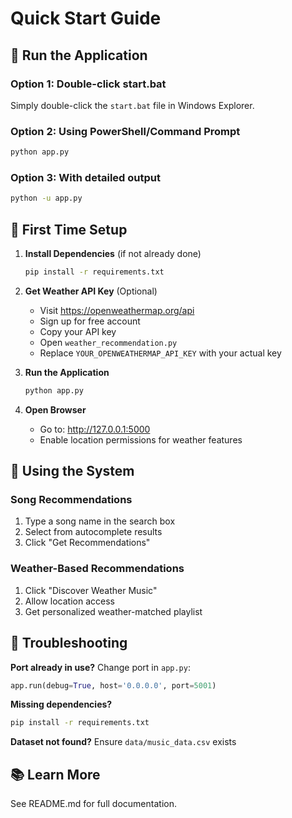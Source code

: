 # Quick Start Guide

## 🚀 Run the Application

### Option 1: Double-click start.bat
Simply double-click the `start.bat` file in Windows Explorer.

### Option 2: Using PowerShell/Command Prompt
```bash
python app.py
```

### Option 3: With detailed output
```bash
python -u app.py
```

## 📝 First Time Setup

1. **Install Dependencies** (if not already done)
   ```bash
   pip install -r requirements.txt
   ```

2. **Get Weather API Key** (Optional)
   - Visit https://openweathermap.org/api
   - Sign up for free account
   - Copy your API key
   - Open `weather_recommendation.py`
   - Replace `YOUR_OPENWEATHERMAP_API_KEY` with your actual key

3. **Run the Application**
   ```bash
   python app.py
   ```

4. **Open Browser**
   - Go to: http://127.0.0.1:5000
   - Enable location permissions for weather features

## 🎵 Using the System

### Song Recommendations
1. Type a song name in the search box
2. Select from autocomplete results
3. Click "Get Recommendations"

### Weather-Based Recommendations
1. Click "Discover Weather Music"
2. Allow location access
3. Get personalized weather-matched playlist

## 🔧 Troubleshooting

**Port already in use?**
Change port in `app.py`:
```python
app.run(debug=True, host='0.0.0.0', port=5001)
```

**Missing dependencies?**
```bash
pip install -r requirements.txt
```

**Dataset not found?**
Ensure `data/music_data.csv` exists

## 📚 Learn More

See README.md for full documentation.
